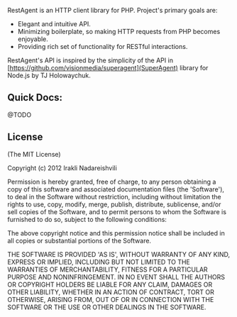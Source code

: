 RestAgent is an HTTP client library for PHP. Project's primary goals are: 

* Elegant and intuitive API. 
* Minimizing boilerplate, so making HTTP requests from PHP becomes enjoyable.
* Providing rich set of functionality for RESTful interactions. 

RestAgent's API is inspired by the simplicity of the API in [https://github.com/visionmedia/superagent](SuperAgent) library for Node.js by TJ Holowaychuk.

## Quick Docs:

@TODO

## License

(The MIT License)

Copyright (c) 2012 Irakli Nadareishvili

Permission is hereby granted, free of charge, to any person obtaining
a copy of this software and associated documentation files (the
'Software'), to deal in the Software without restriction, including
without limitation the rights to use, copy, modify, merge, publish,
distribute, sublicense, and/or sell copies of the Software, and to
permit persons to whom the Software is furnished to do so, subject to
the following conditions:

The above copyright notice and this permission notice shall be
included in all copies or substantial portions of the Software.

THE SOFTWARE IS PROVIDED 'AS IS', WITHOUT WARRANTY OF ANY KIND,
EXPRESS OR IMPLIED, INCLUDING BUT NOT LIMITED TO THE WARRANTIES OF
MERCHANTABILITY, FITNESS FOR A PARTICULAR PURPOSE AND NONINFRINGEMENT.
IN NO EVENT SHALL THE AUTHORS OR COPYRIGHT HOLDERS BE LIABLE FOR ANY
CLAIM, DAMAGES OR OTHER LIABILITY, WHETHER IN AN ACTION OF CONTRACT,
TORT OR OTHERWISE, ARISING FROM, OUT OF OR IN CONNECTION WITH THE
SOFTWARE OR THE USE OR OTHER DEALINGS IN THE SOFTWARE.
